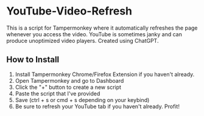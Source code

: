 # YouTube-Video-Refresh
This is a script for Tampermonkey where it automatically refreshes the page whenever you access the video. YouTube is sometimes janky and can produce unoptimized video players. Created using ChatGPT.

## How to Install
1. Install Tampermonkey Chrome/Firefox Extension if you haven't already.
2. Open Tampermonkey and go to Dashboard
3. Click the "+" button to create a new script
4. Paste the script that I've provided
5. Save (ctrl + s or cmd + s depending on your keybind)
6. Be sure to refresh your YouTube tab if you haven't already. Profit!
